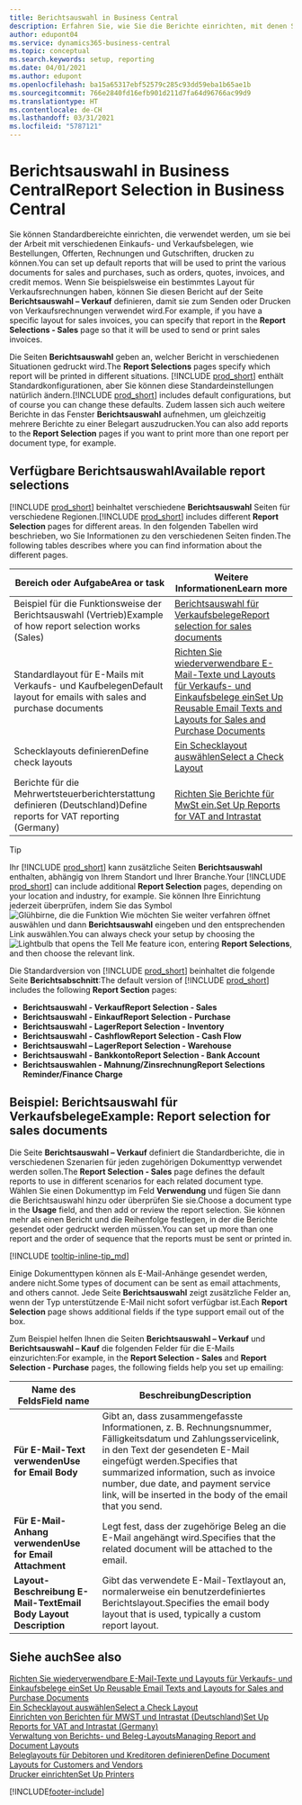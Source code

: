 ```yaml
---
title: Berichtsauswahl in Business Central
description: Erfahren Sie, wie Sie die Berichte einrichten, mit denen Sie verschiedene Arten von Belegen in Business Central drucken.
author: edupont04
ms.service: dynamics365-business-central
ms.topic: conceptual
ms.search.keywords: setup, reporting
ms.date: 04/01/2021
ms.author: edupont
ms.openlocfilehash: ba15a65317ebf52579c285c93dd59eba1b65ae1b
ms.sourcegitcommit: 766e2840fd16efb901d211d7fa64d96766ac99d9
ms.translationtype: HT
ms.contentlocale: de-CH
ms.lasthandoff: 03/31/2021
ms.locfileid: "5787121"
---
```

# <a name="report-selection-in-business-central"></a><span data-ttu-id="ba9bc-103">Berichtsauswahl in Business Central</span><span class="sxs-lookup"><span data-stu-id="ba9bc-103">Report Selection in Business Central</span></span>

<span data-ttu-id="ba9bc-104">Sie können Standardbereichte einrichten, die verwendet werden, um sie bei der Arbeit mit verschiedenen Einkaufs- und Verkaufsbelegen, wie Bestellungen, Offerten, Rechnungen und Gutschriften, drucken zu können.</span><span class="sxs-lookup"><span data-stu-id="ba9bc-104">You can set up default reports that will be used to print the various documents for sales and purchases, such as orders, quotes, invoices, and credit memos.</span></span> <span data-ttu-id="ba9bc-105">Wenn Sie beispielsweise ein bestimmtes Layout für Verkaufsrechnungen haben, können Sie diesen Bericht auf der Seite **Berichtsauswahl – Verkauf** definieren, damit sie zum Senden oder Drucken von Verkaufsrechnungen verwendet wird.</span><span class="sxs-lookup"><span data-stu-id="ba9bc-105">For example, if you have a specific layout for sales invoices, you can specify that report in the **Report Selections - Sales** page so that it will be used to send or print sales invoices.</span></span>  

<span data-ttu-id="ba9bc-106">Die Seiten **Berichtsauswahl** geben an, welcher Bericht in verschiedenen Situationen gedruckt wird.</span><span class="sxs-lookup"><span data-stu-id="ba9bc-106">The **Report Selections** pages specify which report will be printed in different situations.</span></span> <span data-ttu-id="ba9bc-107">[!INCLUDE [prod_short](includes/prod_short.md)] enthält Standardkonfigurationen, aber Sie können diese Standardeinstellungen natürlich ändern.</span><span class="sxs-lookup"><span data-stu-id="ba9bc-107">[!INCLUDE [prod_short](includes/prod_short.md)] includes default configurations, but of course you can change these defaults.</span></span> <span data-ttu-id="ba9bc-108">Zudem lassen sich auch weitere Berichte in das Fenster **Berichtsauswahl** aufnehmen, um gleichzeitig mehrere Berichte zu einer Belegart auszudrucken.</span><span class="sxs-lookup"><span data-stu-id="ba9bc-108">You can also add reports to the **Report Selection** pages if you want to print more than one report per document type, for example.</span></span>  

## <a name="available-report-selections"></a><span data-ttu-id="ba9bc-109">Verfügbare Berichtsauswahl</span><span class="sxs-lookup"><span data-stu-id="ba9bc-109">Available report selections</span></span>

<span data-ttu-id="ba9bc-110">[!INCLUDE [prod_short](includes/prod_short.md)] beinhaltet verschiedene **Berichtsauswahl** Seiten für verschiedene Regionen.</span><span class="sxs-lookup"><span data-stu-id="ba9bc-110">[!INCLUDE [prod_short](includes/prod_short.md)] includes different **Report Selection** pages for different areas.</span></span> <span data-ttu-id="ba9bc-111">In den folgenden Tabellen wird beschrieben, wo Sie Informationen zu den verschiedenen Seiten finden.</span><span class="sxs-lookup"><span data-stu-id="ba9bc-111">The following tables describes where you can find information about the different pages.</span></span>  

|<span data-ttu-id="ba9bc-112">Bereich oder Aufgabe</span><span class="sxs-lookup"><span data-stu-id="ba9bc-112">Area or task</span></span>  |<span data-ttu-id="ba9bc-113">Weitere Informationen</span><span class="sxs-lookup"><span data-stu-id="ba9bc-113">Learn more</span></span>|
|--------------|----------|
|<span data-ttu-id="ba9bc-114">Beispiel für die Funktionsweise der Berichtsauswahl (Vertrieb)</span><span class="sxs-lookup"><span data-stu-id="ba9bc-114">Example of how report selection works (Sales)</span></span>|[<span data-ttu-id="ba9bc-115">Berichtsauswahl für Verkaufsbelege</span><span class="sxs-lookup"><span data-stu-id="ba9bc-115">Report selection for sales documents</span></span>](#example-report-selection-for-sales-documents)|
|<span data-ttu-id="ba9bc-116">Standardlayout für E-Mails mit Verkaufs- und Kaufbelegen</span><span class="sxs-lookup"><span data-stu-id="ba9bc-116">Default layout for emails with sales and purchase documents</span></span>  |[<span data-ttu-id="ba9bc-117">Richten Sie wiederverwendbare E-Mail-Texte und Layouts für Verkaufs- und Einkaufsbelege ein</span><span class="sxs-lookup"><span data-stu-id="ba9bc-117">Set Up Reusable Email Texts and Layouts for Sales and Purchase Documents</span></span>](admin-how-setup-email.md#set-up-reusable-email-texts-and-layouts-for-sales-and-purchase-documents) |
|<span data-ttu-id="ba9bc-118">Schecklayouts definieren</span><span class="sxs-lookup"><span data-stu-id="ba9bc-118">Define check layouts</span></span>     |[<span data-ttu-id="ba9bc-119">Ein Schecklayout auswählen</span><span class="sxs-lookup"><span data-stu-id="ba9bc-119">Select a Check Layout</span></span>](finance-how-define-check-layouts.md) |
|<span data-ttu-id="ba9bc-120">Berichte für die Mehrwertsteuerberichterstattung definieren (Deutschland)</span><span class="sxs-lookup"><span data-stu-id="ba9bc-120">Define reports for VAT reporting (Germany)</span></span>|[<span data-ttu-id="ba9bc-121">Richten Sie Berichte für MwSt ein.</span><span class="sxs-lookup"><span data-stu-id="ba9bc-121">Set Up Reports for VAT and Intrastat</span></span>](LocalFunctionality/Germany/how-to-set-up-reports-for-vat-and-intrastat.md) |

> [!TIP]
> <span data-ttu-id="ba9bc-122">Ihr [!INCLUDE [prod_short](includes/prod_short.md)] kann zusätzliche Seiten **Berichtsauswahl** enthalten, abhängig von Ihrem Standort und Ihrer Branche.</span><span class="sxs-lookup"><span data-stu-id="ba9bc-122">Your [!INCLUDE [prod_short](includes/prod_short.md)] can include additional **Report Selection** pages, depending on your location and industry, for example.</span></span> <span data-ttu-id="ba9bc-123">Sie können Ihre Einrichtung jederzeit überprüfen, indem Sie das Symbol ![Glühbirne, die die Funktion Wie möchten Sie weiter verfahren öffnet](media/ui-search/search_small.png "Tell me-Funktion") auswählen und dann **Berichtsauswahl** eingeben und den entsprechenden Link auswählen.</span><span class="sxs-lookup"><span data-stu-id="ba9bc-123">You can always check your setup by choosing the ![Lightbulb that opens the Tell Me feature](media/ui-search/search_small.png "Tell me what you want to do") icon, entering **Report Selections**, and then choose the relevant link.</span></span>

<span data-ttu-id="ba9bc-124">Die Standardversion von [!INCLUDE [prod_short](includes/prod_short.md)] beinhaltet die folgende Seite **Berichtsabschnitt**:</span><span class="sxs-lookup"><span data-stu-id="ba9bc-124">The default version of [!INCLUDE [prod_short](includes/prod_short.md)] includes the following **Report Section** pages:</span></span>

* <span data-ttu-id="ba9bc-125">**Berichtsauswahl - Verkauf**</span><span class="sxs-lookup"><span data-stu-id="ba9bc-125">**Report Selection - Sales**</span></span>  
* <span data-ttu-id="ba9bc-126">**Berichtsauswahl - Einkauf**</span><span class="sxs-lookup"><span data-stu-id="ba9bc-126">**Report Selection - Purchase**</span></span>  
* <span data-ttu-id="ba9bc-127">**Berichtsauswahl - Lager**</span><span class="sxs-lookup"><span data-stu-id="ba9bc-127">**Report Selection - Inventory**</span></span>  
* <span data-ttu-id="ba9bc-128">**Berichtsauswahl - Cashflow**</span><span class="sxs-lookup"><span data-stu-id="ba9bc-128">**Report Selection - Cash Flow**</span></span>  
* <span data-ttu-id="ba9bc-129">**Berichtsauswahl – Lager**</span><span class="sxs-lookup"><span data-stu-id="ba9bc-129">**Report Selection - Warehouse**</span></span>  
* <span data-ttu-id="ba9bc-130">**Berichtsauswahl - Bankkonto**</span><span class="sxs-lookup"><span data-stu-id="ba9bc-130">**Report Selection - Bank Account**</span></span>  
* <span data-ttu-id="ba9bc-131">**Berichtsauswahlen - Mahnung/Zinsrechnung**</span><span class="sxs-lookup"><span data-stu-id="ba9bc-131">**Report Selections Reminder/Finance Charge**</span></span>  

## <a name="example-report-selection-for-sales-documents"></a><span data-ttu-id="ba9bc-132">Beispiel: Berichtsauswahl für Verkaufsbelege</span><span class="sxs-lookup"><span data-stu-id="ba9bc-132">Example: Report selection for sales documents</span></span>

<span data-ttu-id="ba9bc-133">Die Seite **Berichtsauswahl – Verkauf** definiert die Standardberichte, die in verschiedenen Szenarien für jeden zugehörigen Dokumenttyp verwendet werden sollen.</span><span class="sxs-lookup"><span data-stu-id="ba9bc-133">The **Report Selection - Sales** page defines the default reports to use in different scenarios for each related document type.</span></span> <span data-ttu-id="ba9bc-134">Wählen Sie einen Dokumenttyp im Feld **Verwendung** und fügen Sie dann die Berichtsauswahl hinzu oder überprüfen Sie sie.</span><span class="sxs-lookup"><span data-stu-id="ba9bc-134">Choose a document type in the **Usage** field, and then add or review the report selection.</span></span> <span data-ttu-id="ba9bc-135">Sie können mehr als einen Bericht und die Reihenfolge festlegen, in der die Berichte gesendet oder gedruckt werden müssen.</span><span class="sxs-lookup"><span data-stu-id="ba9bc-135">You can set up more than one report and the order of sequence that the reports must be sent or printed in.</span></span>  

[!INCLUDE [tooltip-inline-tip_md](includes/tooltip-inline-tip_md.md)]

<span data-ttu-id="ba9bc-136">Einige Dokumenttypen können als E-Mail-Anhänge gesendet werden, andere nicht.</span><span class="sxs-lookup"><span data-stu-id="ba9bc-136">Some types of document can be sent as email attachments, and others cannot.</span></span> <span data-ttu-id="ba9bc-137">Jede Seite **Berichtsauswahl** zeigt zusätzliche Felder an, wenn der Typ unterstützende E-Mail nicht sofort verfügbar ist.</span><span class="sxs-lookup"><span data-stu-id="ba9bc-137">Each **Report Selection** page shows additional fields if the type support email out of the box.</span></span>  

<span data-ttu-id="ba9bc-138">Zum Beispiel helfen Ihnen die Seiten **Berichtsauswahl – Verkauf** und **Berichtsauswahl – Kauf** die folgenden Felder für die E-Mails einzurichten:</span><span class="sxs-lookup"><span data-stu-id="ba9bc-138">For example, in the **Report Selection - Sales** and **Report Selection - Purchase** pages, the following fields help you set up emailing:</span></span>

|<span data-ttu-id="ba9bc-139">Name des Felds</span><span class="sxs-lookup"><span data-stu-id="ba9bc-139">Field name</span></span> |<span data-ttu-id="ba9bc-140">Beschreibung</span><span class="sxs-lookup"><span data-stu-id="ba9bc-140">Description</span></span>  |
|-----------|-------------|
|<span data-ttu-id="ba9bc-141">**Für E-Mail-Text verwenden**</span><span class="sxs-lookup"><span data-stu-id="ba9bc-141">**Use for Email Body**</span></span>| <span data-ttu-id="ba9bc-142">Gibt an, dass zusammengefasste Informationen, z. B. Rechnungsnummer, Fälligkeitsdatum und Zahlungsservicelink, in den Text der gesendeten E-Mail eingefügt werden.</span><span class="sxs-lookup"><span data-stu-id="ba9bc-142">Specifies that summarized information, such as invoice number, due date, and payment service link, will be inserted in the body of the email that you send.</span></span>        |
|<span data-ttu-id="ba9bc-143">**Für E-Mail-Anhang verwenden**</span><span class="sxs-lookup"><span data-stu-id="ba9bc-143">**Use for Email Attachment**</span></span>| <span data-ttu-id="ba9bc-144">Legt fest, dass der zugehörige Beleg an die E-Mail angehängt wird.</span><span class="sxs-lookup"><span data-stu-id="ba9bc-144">Specifies that the related document will be attached to the email.</span></span>|
|<span data-ttu-id="ba9bc-145">**Layout-Beschreibung E-Mail-Text**</span><span class="sxs-lookup"><span data-stu-id="ba9bc-145">**Email Body Layout Description**</span></span>|<span data-ttu-id="ba9bc-146">Gibt das verwendete E-Mail-Textlayout an, normalerweise ein benutzerdefiniertes Berichtslayout.</span><span class="sxs-lookup"><span data-stu-id="ba9bc-146">Specifies the email body layout that is used, typically a custom report layout.</span></span> |

## <a name="see-also"></a><span data-ttu-id="ba9bc-147">Siehe auch</span><span class="sxs-lookup"><span data-stu-id="ba9bc-147">See also</span></span>

[<span data-ttu-id="ba9bc-148">Richten Sie wiederverwendbare E-Mail-Texte und Layouts für Verkaufs- und Einkaufsbelege ein</span><span class="sxs-lookup"><span data-stu-id="ba9bc-148">Set Up Reusable Email Texts and Layouts for Sales and Purchase Documents</span></span>](admin-how-setup-email.md#set-up-reusable-email-texts-and-layouts-for-sales-and-purchase-documents)  
[<span data-ttu-id="ba9bc-149">Ein Schecklayout auswählen</span><span class="sxs-lookup"><span data-stu-id="ba9bc-149">Select a Check Layout</span></span>](finance-how-define-check-layouts.md)  
[<span data-ttu-id="ba9bc-150">Einrichten von Berichten für MWST und Intrastat (Deutschland)</span><span class="sxs-lookup"><span data-stu-id="ba9bc-150">Set Up Reports for VAT and Intrastat (Germany)</span></span>](LocalFunctionality/Germany/how-to-set-up-reports-for-vat-and-intrastat.md)  
[<span data-ttu-id="ba9bc-151">Verwaltung von Berichts- und Beleg-Layouts</span><span class="sxs-lookup"><span data-stu-id="ba9bc-151">Managing Report and Document Layouts</span></span>](ui-manage-report-layouts.md)  
[<span data-ttu-id="ba9bc-152">Beleglayouts für Debitoren und Kreditoren definieren</span><span class="sxs-lookup"><span data-stu-id="ba9bc-152">Define Document Layouts for Customers and Vendors</span></span>](ui-define-customer-vendor-document-layouts.md)  
[<span data-ttu-id="ba9bc-153">Drucker einrichten</span><span class="sxs-lookup"><span data-stu-id="ba9bc-153">Set Up Printers</span></span>](ui-specify-printer-selection-reports.md)  


[!INCLUDE[footer-include](includes/footer-banner.md)]